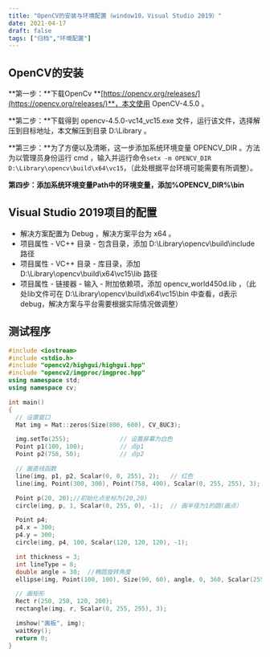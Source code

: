 ```yaml
---
title: "OpenCV的安装与环境配置（window10，Visual Studio 2019）"
date: 2021-04-17
draft: false
tags: ["归档","环境配置"]
---
```

## **OpenCV的安装**

**第一步：**下载OpenCv **[https://opencv.org/releases/](https://opencv.org/releases/)**，本文使用 OpenCV-4.5.0 。

**第二步：**下载得到 opencv-4.5.0-vc14_vc15.exe 文件，运行该文件，选择解压到目标地址，本文解压到目录 D:\Library 。

**第三步：**为了方便以及清晰，这一步添加系统环境变量 OPENCV_DIR 。方法为以管理员身份运行 cmd ，输入并运行命令`setx -m OPENCV_DIR D:\Library\opencv\build\x64\vc15`，（此处根据平台环境可能需要有所调整）。

**第四步：**添加系统环境变量Path中的环境变量，添加**%OPENCV_DIR%\bin**

## **Visual Studio 2019项目的配置**

- 解决方案配置为 Debug ，解决方案平台为 x64 。
- 项目属性 - VC++ 目录 - 包含目录，添加 D:\Library\opencv\build\include 路径
- 项目属性 - VC++ 目录 - 库目录，添加 D:\Library\opencv\build\x64\vc15\lib 路径
- 项目属性 - 链接器 - 输入 - 附加依赖项，添加 opencv_world450d.lib ，（此处lib文件可在 D:\Library\opencv\build\x64\vc15\bin 中查看，d表示debug，解决方案与平台需要根据实际情况做调整）

## **测试程序**

```cpp
#include <iostream>
#include <stdio.h>
#include "opencv2/highgui/highgui.hpp"
#include "opencv2/imgproc/imgproc.hpp"
using namespace std;
using namespace cv;

int main()
{
  // 设置窗口
  Mat img = Mat::zeros(Size(800, 600), CV_8UC3);

  img.setTo(255);              // 设置屏幕为白色
  Point p1(100, 100);          // 点p1
  Point p2(758, 50);           // 点p2

  // 画直线函数
  line(img, p1, p2, Scalar(0, 0, 255), 2);   // 红色
  line(img, Point(300, 300), Point(758, 400), Scalar(0, 255, 255), 3);

  Point p(20, 20);//初始化点坐标为(20,20)
  circle(img, p, 1, Scalar(0, 255, 0), -1);  // 画半径为1的圆(画点）

  Point p4;
  p4.x = 300;
  p4.y = 300;
  circle(img, p4, 100, Scalar(120, 120, 120), -1);

  int thickness = 3;
  int lineType = 8;
  double angle = 30;  //椭圆旋转角度
  ellipse(img, Point(100, 100), Size(90, 60), angle, 0, 360, Scalar(255, 255, 0), thickness, lineType);

  // 画矩形
  Rect r(250, 250, 120, 200);
  rectangle(img, r, Scalar(0, 255, 255), 3);

  imshow("画板", img);
  waitKey();
  return 0;
}
```